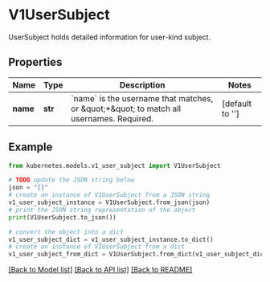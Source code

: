# V1UserSubject

UserSubject holds detailed information for user-kind subject.

## Properties

Name | Type | Description | Notes
------------ | ------------- | ------------- | -------------
**name** | **str** | &#x60;name&#x60; is the username that matches, or \&quot;*\&quot; to match all usernames. Required. | [default to '']

## Example

```python
from kubernetes.models.v1_user_subject import V1UserSubject

# TODO update the JSON string below
json = "{}"
# create an instance of V1UserSubject from a JSON string
v1_user_subject_instance = V1UserSubject.from_json(json)
# print the JSON string representation of the object
print(V1UserSubject.to_json())

# convert the object into a dict
v1_user_subject_dict = v1_user_subject_instance.to_dict()
# create an instance of V1UserSubject from a dict
v1_user_subject_from_dict = V1UserSubject.from_dict(v1_user_subject_dict)
```
[[Back to Model list]](../README.md#documentation-for-models) [[Back to API list]](../README.md#documentation-for-api-endpoints) [[Back to README]](../README.md)


